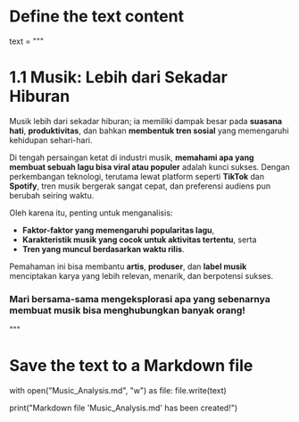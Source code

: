 # Define the text content
text = """
# 1.1 Musik: Lebih dari Sekadar Hiburan

Musik lebih dari sekadar hiburan; ia memiliki dampak besar pada **suasana hati**, **produktivitas**, dan bahkan **membentuk tren sosial** yang memengaruhi kehidupan sehari-hari. 

Di tengah persaingan ketat di industri musik, **memahami apa yang membuat sebuah lagu bisa viral atau populer** adalah kunci sukses. Dengan perkembangan teknologi, terutama lewat platform seperti **TikTok** dan **Spotify**, tren musik bergerak sangat cepat, dan preferensi audiens pun berubah seiring waktu.

Oleh karena itu, penting untuk menganalisis:
- **Faktor-faktor yang memengaruhi popularitas lagu**,
- **Karakteristik musik yang cocok untuk aktivitas tertentu**, serta
- **Tren yang muncul berdasarkan waktu rilis**.

Pemahaman ini bisa membantu **artis**, **produser**, dan **label musik** menciptakan karya yang lebih relevan, menarik, dan berpotensi sukses. 

### Mari bersama-sama mengeksplorasi apa yang sebenarnya membuat musik bisa menghubungkan banyak orang!
"""

# Save the text to a Markdown file
with open("Music_Analysis.md", "w") as file:
    file.write(text)

print("Markdown file 'Music_Analysis.md' has been created!")
